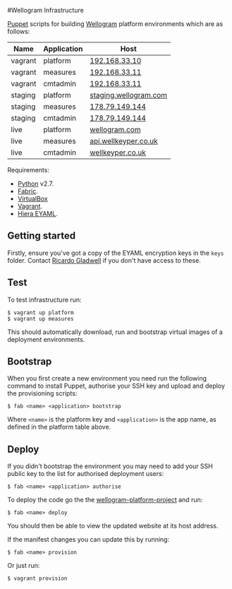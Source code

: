#Wellogram Infrastructure

[Puppet](http://puppetlabs.com/) scripts for building [Wellogram](http://wellogram.com) platform environments which are as follows:

| Name       | Application | Host          |
| ---------- | ----------- | ------------- | 
| vagrant    | platform    | [192.168.33.10](https://192.168.33.10) 
| vagrant    | measures    | [192.168.33.11](https://192.168.33.11) 
| vagrant    | cmtadmin    | [192.168.33.11](https://192.168.33.11) 
| staging    | platform    | [staging.wellogram.com](http://staging.wellogram.com)
| staging    | measures    | [178.79.149.144](http://178.79.149.144)
| staging    | cmtadmin    | [178.79.149.144](http://178.79.149.144)
| live       | platform    | [wellogram.com](https://wellogram.com)
| live       | measures    | [api.wellkeyper.co.uk](https://api.wellkeyper.co.uk)
| live       | cmtadmin    | [wellkeyper.co.uk](https://wellkeyper.co.uk)

Requirements:

  * [Python](https://www.python.org/) v2.7.
  * [Fabric](http://www.fabfile.org/).
  * [VirtualBox](https://www.virtualbox.org/wiki/Downloads)
  * [Vagrant](http://www.vagrantup.com/downloads.html).
  * [Hiera EYAML](https://github.com/TomPoulton/hiera-eyaml).

## Getting started

Firstly, ensure you've got a copy of the EYAML encryption keys in the `keys` folder. Contact [Ricardo Gladwell](mailto:ricardo@gladwell.me) if you don't have access to these.

## Test

To test infrastructure run:

    $ vagrant up platform
    $ vagrant up measures

This should automatically download, run and bootstrap virtual images of a deployment environments.

## Bootstrap

When you first create a new environment you need run the following command to install Puppet, authorise your SSH key and upload and deploy the provisioning scripts:

    $ fab <name> <application> bootstrap

Where `<name>` is the platform key and `<application>` is the app name, as defined in the platform table above.

## Deploy

If you didn't bootstrap the environment you may need to add your SSH public key to the list for authorised deployment users:

    $ fab <name> <application> authorise

To deploy the code go the the [wellogram-platform-project](https://github.com/cantorandball/wellogram-platform-project) and run:

    $ fab <name> deploy

You should then be able to view the updated website at its host address.

If the manifest changes you can update this by running:

    $ fab <name> provision

Or just run:

    $ vagrant provision
